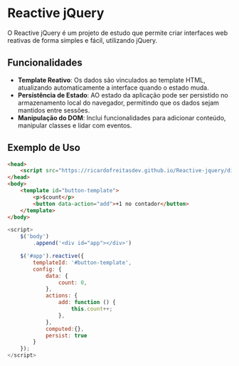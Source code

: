 # Reactive jQuery

O Reactive jQuery é um projeto de estudo que permite criar interfaces web reativas de forma simples e fácil, utilizando jQuery.

## Funcionalidades

- **Template Reativo**: Os dados são vinculados ao template HTML, atualizando automaticamente a interface quando o estado muda.
- **Persistência de Estado**: AO estado da aplicação pode ser persistido no armazenamento local do navegador, permitindo que os dados sejam mantidos entre sessões.
- **Manipulação do DOM**: Inclui funcionalidades para adicionar conteúdo, manipular classes e lidar com eventos.

## Exemplo de Uso

```html
<head>
    <script src="https://ricardofreitasdev.github.io/Reactive-jquery/dist/reactive-jquery.min.js"></script>
</head>
<body>
    <template id="button-template">
        <p>$count</p>
        <button data-action="add">+1 no contador</button>
    </template>
</body>
```

```javascript
<script>
    $('body')
        .append('<div id="app"></div>')

    $('#app').reactive({
        templateId: '#button-template',
        config: {
            data: {
                count: 0,
            },
            actions: {
                add: function () {
                    this.count++;
                },
            },
            computed:{},
            persist: true
        }
    });
</script>